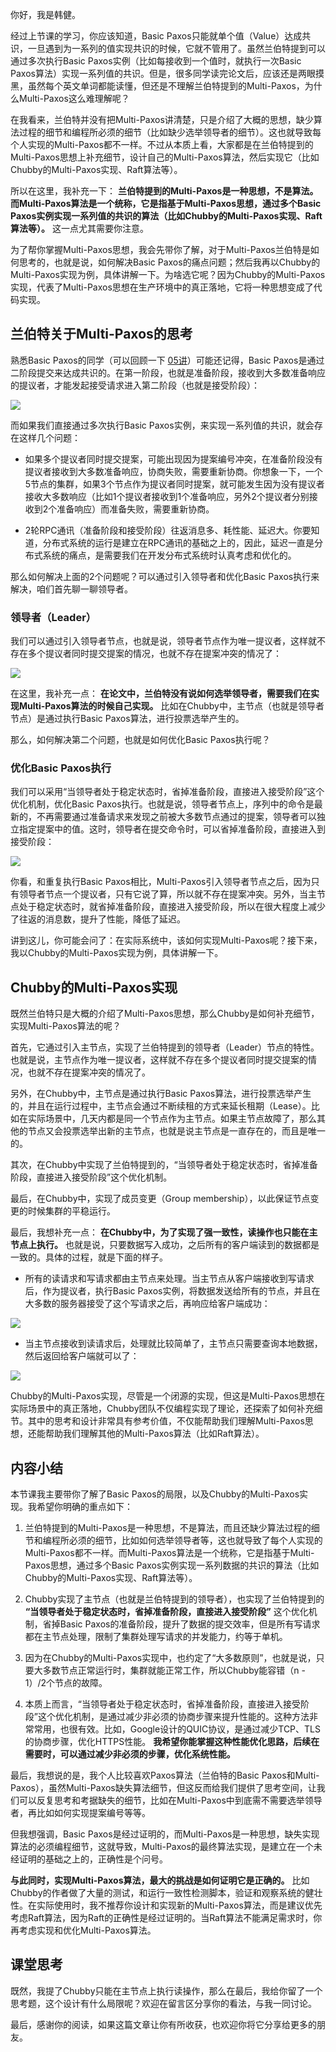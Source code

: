 你好，我是韩健。

经过上节课的学习，你应该知道，Basic Paxos只能就单个值（Value）达成共识，一旦遇到为一系列的值实现共识的时候，它就不管用了。虽然兰伯特提到可以通过多次执行Basic Paxos实例（比如每接收到一个值时，就执行一次Basic Paxos算法）实现一系列值的共识。但是，很多同学读完论文后，应该还是两眼摸黑，虽然每个英文单词都能读懂，但还是不理解兰伯特提到的Multi-Paxos，为什么Multi-Paxos这么难理解呢？

在我看来，兰伯特并没有把Multi-Paxos讲清楚，只是介绍了大概的思想，缺少算法过程的细节和编程所必须的细节（比如缺少选举领导者的细节）。这也就导致每个人实现的Multi-Paxos都不一样。不过从本质上看，大家都是在兰伯特提到的Multi-Paxos思想上补充细节，设计自己的Multi-Paxos算法，然后实现它（比如Chubby的Multi-Paxos实现、Raft算法等）。

所以在这里，我补充一下： **兰伯特提到的Multi-Paxos是一种思想，不是算法。而Multi-Paxos算法是一个统称，它是指基于Multi-Paxos思想，通过多个Basic Paxos实例实现一系列值的共识的算法（比如Chubby的Multi-Paxos实现、Raft算法等）。** 这一点尤其需要你注意。

为了帮你掌握Multi-Paxos思想，我会先带你了解，对于Multi-Paxos兰伯特是如何思考的，也就是说，如何解决Basic Paxos的痛点问题；然后我再以Chubby的Multi-Paxos实现为例，具体讲解一下。为啥选它呢？因为Chubby的Multi-Paxos实现，代表了Multi-Paxos思想在生产环境中的真正落地，它将一种思想变成了代码实现。

## 兰伯特关于Multi-Paxos的思考

熟悉Basic Paxos的同学（可以回顾一下 [05讲](https://time.geekbang.org/column/article/201700?utm_source=geektimeweb&utm_medium=pc&utm_term=pc_interstitial_143)）可能还记得，Basic Paxos是通过二阶段提交来达成共识的。在第一阶段，也就是准备阶段，接收到大多数准备响应的提议者，才能发起接受请求进入第二阶段（也就是接受阶段）：

![](https://static001.geekbang.org/resource/image/aa/e0/aafabff1fe2a26523e9815805ccca6e0.jpg?wh=1142*643)

而如果我们直接通过多次执行Basic Paxos实例，来实现一系列值的共识，就会存在这样几个问题：

- 如果多个提议者同时提交提案，可能出现因为提案编号冲突，在准备阶段没有提议者接收到大多数准备响应，协商失败，需要重新协商。你想象一下，一个5节点的集群，如果3个节点作为提议者同时提案，就可能发生因为没有提议者接收大多数响应（比如1个提议者接收到1个准备响应，另外2个提议者分别接收到2个准备响应）而准备失败，需要重新协商。

- 2轮RPC通讯（准备阶段和接受阶段）往返消息多、耗性能、延迟大。你要知道，分布式系统的运行是建立在RPC通讯的基础之上的，因此，延迟一直是分布式系统的痛点，是需要我们在开发分布式系统时认真考虑和优化的。


那么如何解决上面的2个问题呢？可以通过引入领导者和优化Basic Paxos执行来解决，咱们首先聊一聊领导者。

### 领导者（Leader）

我们可以通过引入领导者节点，也就是说，领导者节点作为唯一提议者，这样就不存在多个提议者同时提交提案的情况，也就不存在提案冲突的情况了：

![](https://static001.geekbang.org/resource/image/af/f6/af3d6a291d960ace59a88898abb74ef6.jpg?wh=1142*653)

在这里，我补充一点： **在论文中，兰伯特没有说如何选举领导者，需要我们在实现Multi-Paxos算法的时候自己实现。** 比如在Chubby中，主节点（也就是领导者节点）是通过执行Basic Paxos算法，进行投票选举产生的。

那么，如何解决第二个问题，也就是如何优化Basic Paxos执行呢？

### 优化Basic Paxos执行

我们可以采用“当领导者处于稳定状态时，省掉准备阶段，直接进入接受阶段”这个优化机制，优化Basic Paxos执行。也就是说，领导者节点上，序列中的命令是最新的，不再需要通过准备请求来发现之前被大多数节点通过的提案，领导者可以独立指定提案中的值。这时，领导者在提交命令时，可以省掉准备阶段，直接进入到接受阶段：

![](https://static001.geekbang.org/resource/image/3c/54/3cd72a4a138fe1cde52aedd1b897f954.jpg?wh=1142*637)

你看，和重复执行Basic Paxos相比，Multi-Paxos引入领导者节点之后，因为只有领导者节点一个提议者，只有它说了算，所以就不存在提案冲突。另外，当主节点处于稳定状态时，就省掉准备阶段，直接进入接受阶段，所以在很大程度上减少了往返的消息数，提升了性能，降低了延迟。

讲到这儿，你可能会问了：在实际系统中，该如何实现Multi-Paxos呢？接下来，我以Chubby的Multi-Paxos实现为例，具体讲解一下。

## Chubby的Multi-Paxos实现

既然兰伯特只是大概的介绍了Multi-Paxos思想，那么Chubby是如何补充细节，实现Multi-Paxos算法的呢？

首先，它通过引入主节点，实现了兰伯特提到的领导者（Leader）节点的特性。也就是说，主节点作为唯一提议者，这样就不存在多个提议者同时提交提案的情况，也就不存在提案冲突的情况了。

另外，在Chubby中，主节点是通过执行Basic Paxos算法，进行投票选举产生的，并且在运行过程中，主节点会通过不断续租的方式来延长租期（Lease）。比如在实际场景中，几天内都是同一个节点作为主节点。如果主节点故障了，那么其他的节点又会投票选举出新的主节点，也就是说主节点是一直存在的，而且是唯一的。

其次，在Chubby中实现了兰伯特提到的，“当领导者处于稳定状态时，省掉准备阶段，直接进入接受阶段”这个优化机制。

最后，在Chubby中，实现了成员变更（Group membership），以此保证节点变更的时候集群的平稳运行。

最后，我想补充一点： **在Chubby中，为了实现了强一致性，读操作也只能在主节点上执行。** 也就是说，只要数据写入成功，之后所有的客户端读到的数据都是一致的。具体的过程，就是下面的样子。

- 所有的读请求和写请求都由主节点来处理。当主节点从客户端接收到写请求后，作为提议者，执行Basic Paxos实例，将数据发送给所有的节点，并且在大多数的服务器接受了这个写请求之后，再响应给客户端成功：

![](https://static001.geekbang.org/resource/image/7e/b9/7e2c2e194d5a0fda5594c5e4e2d9ecb9.jpg?wh=1142*590)

- 当主节点接收到读请求后，处理就比较简单了，主节点只需要查询本地数据，然后返回给客户端就可以了：

![](https://static001.geekbang.org/resource/image/07/64/07501bb8d9015af3fb34cf856fe3ec64.jpg?wh=1142*583)

Chubby的Multi-Paxos实现，尽管是一个闭源的实现，但这是Multi-Paxos思想在实际场景中的真正落地，Chubby团队不仅编程实现了理论，还探索了如何补充细节。其中的思考和设计非常具有参考价值，不仅能帮助我们理解Multi-Paxos思想，还能帮助我们理解其他的Multi-Paxos算法（比如Raft算法）。

## 内容小结

本节课我主要带你了解了Basic Paxos的局限，以及Chubby的Multi-Paxos实现。我希望你明确的重点如下：

1. 兰伯特提到的Multi-Paxos是一种思想，不是算法，而且还缺少算法过程的细节和编程所必须的细节，比如如何选举领导者等，这也就导致了每个人实现的Multi-Paxos都不一样。而Multi-Paxos算法是一个统称，它是指基于Multi-Paxos思想，通过多个Basic Paxos实例实现一系列数据的共识的算法（比如Chubby的Multi-Paxos实现、Raft算法等）。

2. Chubby实现了主节点（也就是兰伯特提到的领导者），也实现了兰伯特提到的 **“当领导者处于稳定状态时，省掉准备阶段，直接进入接受阶段”** 这个优化机制，省掉Basic Paxos的准备阶段，提升了数据的提交效率，但是所有写请求都在主节点处理，限制了集群处理写请求的并发能力，约等于单机。

3. 因为在Chubby的Multi-Paxos实现中，也约定了“大多数原则”，也就是说，只要大多数节点正常运行时，集群就能正常工作，所以Chubby能容错（n - 1）/2个节点的故障。

4. 本质上而言，“当领导者处于稳定状态时，省掉准备阶段，直接进入接受阶段”这个优化机制，是通过减少非必须的协商步骤来提升性能的。这种方法非常常用，也很有效。比如，Google设计的QUIC协议，是通过减少TCP、TLS的协商步骤，优化HTTPS性能。 **我希望你能掌握这种性能优化思路，后续在需要时，可以通过减少非必须的步骤，优化系统性能。**


最后，我想说的是，我个人比较喜欢Paxos算法（兰伯特的Basic Paxos和Multi-Paxos），虽然Multi-Paxos缺失算法细节，但这反而给我们提供了思考空间，让我们可以反复思考和考据缺失的细节，比如在Multi-Paxos中到底需不需要选举领导者，再比如如何实现提案编号等等。

但我想强调，Basic Paxos是经过证明的，而Multi-Paxos是一种思想，缺失实现算法的必须编程细节，这就导致，Multi-Paxos的最终算法实现，是建立在一个未经证明的基础之上的，正确性是个问号。

**与此同时，实现Multi-Paxos算法，最大的挑战是如何证明它是正确的。** 比如Chubby的作者做了大量的测试，和运行一致性检测脚本，验证和观察系统的健壮性。在实际使用时，我不推荐你设计和实现新的Multi-Paxos算法，而是建议优先考虑Raft算法，因为Raft的正确性是经过证明的。当Raft算法不能满足需求时，你再考虑实现和优化Multi-Paxos算法。

## 课堂思考

既然，我提了Chubby只能在主节点上执行读操作，那么在最后，我给你留了一个思考题，这个设计有什么局限呢？欢迎在留言区分享你的看法，与我一同讨论。

最后，感谢你的阅读，如果这篇文章让你有所收获，也欢迎你将它分享给更多的朋友。